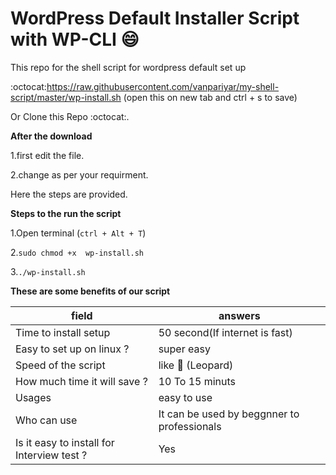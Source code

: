 # WordPress Default Installer Script with WP-CLI :smile:
This repo for the shell script for wordpress default set up

 

:octocat:https://raw.githubusercontent.com/vanpariyar/my-shell-script/master/wp-install.sh (open this on new tab and ctrl + s to save)

Or Clone this Repo :octocat:.

**After the download**

1.first edit the file.

2.change as per your requirment.

Here the steps are provided.

**Steps to the run the script**

1.Open terminal (`ctrl + Alt + T`)

2.`sudo chmod +x  wp-install.sh`

3.`./wp-install.sh`

**These are some benefits of our script**

field | answers
------|--------
Time to install setup | 50 second(If internet is fast)
Easy to set up on linux  ? | super easy
Speed of the script | like :leopard: (Leopard)
How much time it will save ? | 10 To 15 minuts
Usages | easy to use
Who can use | It can be used by beggnner to professionals
Is it easy to install  for Interview test ? | Yes

